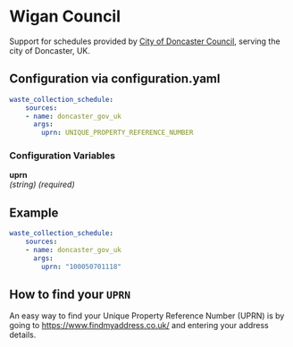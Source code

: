 # Wigan Council

Support for schedules provided by [City of Doncaster Council](https://www.doncaster.gov.uk/services/bins-recycling-waste), serving the city of Doncaster, UK.

## Configuration via configuration.yaml

```yaml
waste_collection_schedule:
    sources:
    - name: doncaster_gov_uk
      args:
        uprn: UNIQUE_PROPERTY_REFERENCE_NUMBER
```

### Configuration Variables
**uprn**  
*(string) (required)*

## Example

```yaml
waste_collection_schedule:
    sources:
    - name: doncaster_gov_uk
      args:
        uprn: "100050701118"
```

## How to find your `UPRN`

An easy way to find your Unique Property Reference Number (UPRN) is by going to <https://www.findmyaddress.co.uk/> and entering your address details.